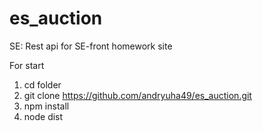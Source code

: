 # es_auction
SE: Rest api for SE-front homework site 

For start
1) cd folder
2) git clone https://github.com/andryuha49/es_auction.git
3) npm install
4) node dist
